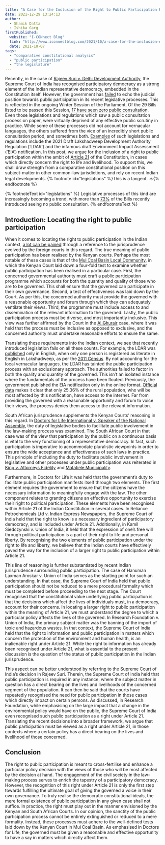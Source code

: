 ```yaml
---
title: "A Case for the Inclusion of the Right to Public Participation Under Article 21 of the Indian Constitution"
date: 2021-12-29 13:24:13
author:
  - Shamik Datta
  - Ishika Garg
firstPublished:
  website: "I-CONnect Blog"
  link: "http://www.iconnectblog.com/2021/10/a-case-for-the-inclusion-of-the-right-to-public-participation-under-article-21-of-the-indian-constitution-a-comparative-constitutional-analysis/"
  date: 2021-10-07
tags:
  - "comparative constitutional analysis"
  - "public participation"
  - "the legislature"
---
```


Recently, in the case of [Rajeev Suri v. Delhi Development Authority](https://indiankanoon.org/doc/126137620/), the Supreme Court of India has recognised participatory democracy as a strong element of the Indian representative democracy, embedded in the Constitution itself. However, the government has [failed](https://www.theleaflet.in/no-discussion-few-disclosures-how-centre-puts-democracy-at-risk/) to echo the judicial position towards public participation in its recent legislative processes. This is reflected in the ongoing Winter Session of the Parliament. Of the 29 Bills listed to be passed this Session, [17 have seen zero public consultation](https://www.businesstoday.in/latest/policy/story/winter-session-2021-zero-public-consultation-on-60-of-the-bills-to-be-introduced-313219-2021-11-24). Even those legislations and regulations which saw a public consultation process on paper, were virtually deprived of any effective public scrutiny in practice. While some of these processes did not account for vernacular languages, the others suffered from the vice of an incredibly short public consultation period, and sometimes both. [Examples](https://www.theleaflet.in/no-discussion-few-disclosures-how-centre-puts-democracy-at-risk/) of such legislations and regulations include the 2021 Draft Lakshadweep Development Authority Regulation (‘LDAR’) and the infamous draft Environment Impact Assessment (‘EIA’) notification. In this post, we argue for the inclusion of a right to public participation within the ambit of [Article 21](https://indiankanoon.org/doc/1199182/) of the Constitution, in cases which directly concern the right to life and livelihood. To support this, we shall draw strength from a comparative constitutional position on this subject-matter in other common-law jurisdictions, and rely on recent Indian legal developments. {% footnote id="legislations" %}This is a tangent. ＊{% endfootnote %}

{% footnoteText id="legislations" %}
Legislative processes of this kind are increasingly becoming a trend, with more than [73%](https://www.medianama.com/2019/08/223-democratising-lawmaking-the-tale-of-pre-legislative-consultation-policy/) of the Bills recently introduced seeing no public consultation.
{% endfootnoteText %}

## Introduction: Locating the right to public participation

When it comes to locating the right to public participation in the Indian context, [a lot can be gained](https://nlsir.com/wp-content/uploads/2020/07/K.-G.-Balakrishnan.pdf) through a reference to the jurisprudence evolved by the foreign courts in this regard. The true meaning of public participation has been realised by the Kenyan courts. Perhaps the most notable of these cases is that of the [Mui Coal Basin Local Community](https://www.informea.org/en/court-decision/matter-mui-coal-basin-local-community), in which the Kenyan Court laid down a four-fold test to examine whether public participation has been realised in a particular case. First, the concerned governmental authority must craft a public participation programme which accounts for both the quantity and quality of those who are to be governed. This shall ensure that the governed can participate in their own governance. Second, a test of effectiveness was laid down by the Court. As per this, the concerned authority must provide the governed with a reasonable opportunity and forum through which they can adequately ventilate their views. Third, the programme must include access to and dissemination of the relevant information to the governed. Lastly, the public participation process must be diverse, and most importantly inclusive. This view was further affirmed by the Court in the [Al Ghurair](http://kenyalaw.org/caselaw/cases/view/117704) case, where it was held that the process must be inclusive as opposed to exclusive, and the concerned authority must undertake reasonable efforts to ensure the same.

Translating these requirements into the Indian context, we see that recently introduced legislation fails on all these counts. For example, the LDAR was [published](https://cdn.s3waas.gov.in/s358238e9ae2dd305d79c2ebc8c1883422/uploads/2021/04/2021042854.pdf) only in English, when only one person is registered as literate in English in Lakshadweep, as per the [2011 Census](https://censusindia.gov.in/2011Census/C-16_25062018_NEW.pdf). By not accounting for the local vernacular languages, the LDAR has tainted the public participation process with an exclusionary approach. The authorities failed to factor in both the quality and quantity of the governed. This isn’t an isolated instance where the fundamentals of the process have been flouted. Previously, the government published the EIA notification only in the online format. [Official data](https://dot.gov.in/sites/default/files/Telecom%20Statistics%20India-2019.pdf?download=1) makes it clear that only 25.36% of the rural population, who will be most affected by this notification, have access to the internet. Far from providing the governed with a reasonable opportunity and forum to voice their views, the process denies them access to the relevant information.

South African jurisprudence supplements the Kenyan Courts’ reasoning in this regard. In [Doctors for Life International v. Speaker of the National Assembly](http://www.saflii.org/za/cases/ZACC/2006/11.html), the duty of legislative bodies to facilitate public involvement in the law-making process was examined. The South African Court in that case was of the view that participation by the public on a continuous basis is vital to the very functioning of a representative democracy. In fact, such participation is imperative to accommodate pluralistic viewpoints in order to ensure the wide acceptance and effectiveness of such laws in practice. This principle of including the duty to facilitate public involvement in legislative and other processes under public participation was reiterated in [King v. Attorneys Fidelity](http://www.saflii.org/za/cases/ZASCA/2005/96.html) and [Matatiele Municipality](http://www.saflii.org/za/cases/ZACC/2006/2.html).

Furthermore, in Doctors for Life it was held that the government’s duty to facilitate public participation manifests itself through two elements. The first element requires the government to ensure that the citizens have the necessary information to meaningfully engage with the law. The other component relates to granting citizens an effective opportunity to exercise their right to political participation. These elements have been recognised within Article 21 of the Indian Constitution in several cases. In Reliance Petrochemicals Ltd v. Indian Express Newspapers, the Supreme Court of India held that the right to know is a necessary ingredient of participatory democracy, and is included under Article 21. Additionally, in Kamil Siedczynski v. Union of India, it held that the expression of one’s free will through political participation is a part of their right to life and personal liberty. By recognising the two elements of public participation under the right to life and liberty, we believe that the Indian courts have effectively paved the way for the inclusion of a larger right to public participation within Article 21.

This line of reasoning is further substantiated by recent Indian jurisprudence surrounding public participation. The case of Hanuman Laxman Aroskar v. Union of India serves as the starting point for such an understanding. In that case, the Supreme Court of India held that public participation should not be reduced to a mere procedural formality which must be completed before proceeding to the next stage. The Court recognised that the constitutional value underlying public participation is that the decisions which affect the lives of individuals must, in a democracy, account for their concerns. In locating a larger right to public participation within the meaning of Article 21, we must understand the degree to which a particular policy affects the lives of the governed. In Research Foundation v. Union of India, the primary subject matter was the banning of the import of toxic and hazardous wastes. In that context, the Supreme Court of India held that the right to information and public participation in matters which concern the protection of the environment and human health, is an inalienable right under Article 21. While the right to information has already been recognised under Article 21, what is essential to the present discussion is the question of the status of public participation in the Indian jurisprudence.

This aspect can be better understood by referring to the Supreme Court of India’s decision in Rajeev Suri. Therein, the Supreme Court of India held that public participation is required in any instance, where the subject matter in question has a direct bearing on the lives and livelihoods of the concerned segment of the population. It can then be said that the courts have repeatedly recognised the need for public participation in those cases which directly impact on certain persons. As discussed, in Research Foundation, while emphasising on the large impact that a change in the environmental policy would have on the public, the Supreme Court of India even recognised such public participation as a right under Article 21. Translating the recent decisions into a broader framework, we argue that public participation must be viewed as a right under Article 21, in those contexts where a certain policy has a direct bearing on the lives and livelihood of those concerned.

## Conclusion

The right to public participation is meant to cross-fertilise and enhance a particular policy decision with the views of those who will be most affected by the decision at hand. The engagement of the civil society in the law-making process serves to enrich the tapestry of a participatory democracy. However, the recognition of this right under Article 21 is only the first step towards fulfilling the ultimate goal of giving the governed a voice in their own governance. To truly realise the democratic constitutional ideals, the mere formal existence of public participation in any given case shall not suffice. In practice, the right must play out in the manner envisioned by the Kenyan and South African Courts. In our opinion, the sanctity of the public participation process cannot be entirely extinguished or reduced to a mere formality. Instead, these processes must adhere to the well-defined tests laid down by the Kenyan Court in Mui Coal Basin. As emphasised in Doctors for Life, the governed must be given a reasonable and effective opportunity to have a say in matters which directly affect them.
